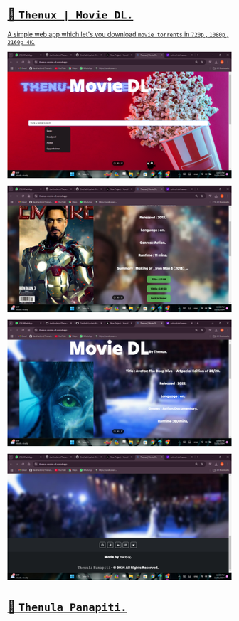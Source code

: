 # <u>🍿 `Thenux | Movie DL.`<u>
A simple web app which let's you download `movie torrents` in `720p` , `1080p` , `2160p 4K`.



![Screenshot (33)](https://github.com/darkhackersl/Thenux-Movie-DL/blob/bd8a8fc7bd950b4c1206e19d7b97f498b579c4c1/assets/Screenshot%202024-10-31%20220801.png)



![Screenshot (34)](https://github.com/darkhackersl/Thenux-Movie-DL/blob/bd8a8fc7bd950b4c1206e19d7b97f498b579c4c1/assets/Screenshot%202024-10-31%20220902.png)


![Screenshot (35)](https://github.com/darkhackersl/Thenux-Movie-DL/blob/bd8a8fc7bd950b4c1206e19d7b97f498b579c4c1/assets/Screenshot%202024-10-31%20220936.png)

![Screenshot (36)](https://github.com/darkhackersl/Thenux-Movie-DL/blob/bd8a8fc7bd950b4c1206e19d7b97f498b579c4c1/assets/Screenshot%202024-10-31%20221000.png)

# <u>🍿 `Thenula Panapiti.`<u>

